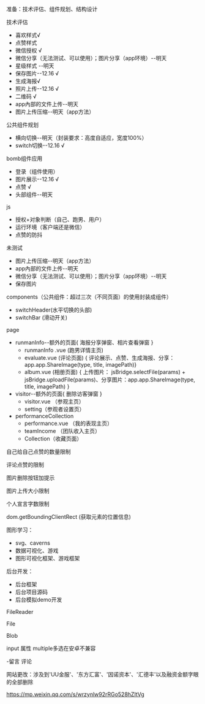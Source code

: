 准备：技术评估、组件规划、结构设计



技术评估

- 喜欢样式√
- 点赞样式
- 微信授权 √
- 微信分享（无法测试、可以使用）；图片分享（app环境）--明天
- 星级样式 --明天
- 保存图片--12.16 √
- 生成海报√
- 照片上传--12.16 √
- 二维码 √
- app內部的文件上传--明天
- 图片上传压缩--明天（app方法）

公共组件规划

- 横向切换--明天（封装要求：高度自适应，宽度100%）
- switch切换--12.16 √

bomb组件应用

- 登录（组件使用）
- 图片展示--12.16 √
- 点赞 √
- 头部组件--明天

js

- 授权+对象判断（自己、跑男、用户）
- 运行环境（客户端还是微信）
- 点赞的防抖

未测试

- 图片上传压缩--明天（app方法）
- app內部的文件上传--明天
- 微信分享（无法测试、可以使用）；图片分享（app环境）--明天
- 保存图片







components（公共组件：超过三次（不同页面）的使用封装成组件）

- switchHeader(水平切换的头部)
- switchBar (滑动开关)

page

- runmanInfo--额外的页面{ 海报分享弹窗、相片查看弹窗 }
  - runmanInfo .vue (跑男详情主页)
  - evaluate.vue (评论页面) { 评论展示、点赞、生成海报、分享：app.app.ShareImage(type, title, imagePath)}
  - album.vue (相册页面) { 上传图片： jsBridge.selectFile(params) +  jsBridge.uploadFile(params)、分享图片：app.app.ShareImage(type, title, imagePath) }
- visitor--额外的页面{ 删除访客弹窗 }
  - visitor.vue （参观主页）
  - setting（参观者设置页）
- performanceCollection
  - performance.vue （我的表现主页）
  - teamIncome （团队收入主页）
  - Collection（收藏页面）



自己给自己点赞的数量限制

评论点赞的限制

图片删除按钮加提示

图片上传大小限制

个人宣言字数限制



dom.getBoundingClientRect (获取元素的位置信息)



















图形学习：

- svg、caverns
- 数据可视化、游戏
- 图形可视化框架、游戏框架

后台开发：

- 后台框架
- 后台项目源码
- 后台模拟demo开发



FileReader

File 

Blob



input 属性  multiple多选在安卓不兼容



-留言 评论



网站更改：涉及到'UU金服'、'东方汇富'、'因诺资本'、'汇德丰'以及融资金额字眼的全部删除

https://mp.weixin.qq.com/s/wrzynlw92rRGo528hZItVg